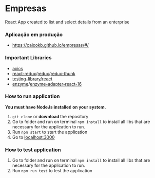# Empresas

React App created to list and select details from an enterprise

### Aplicação em produção
- https://caiookb.github.io/empresas/#/

  
### Important Libraries
- [axios](https://github.com/axios/axios) 
- [react-redux](https://github.com/reduxjs/react-redux)/[redux](https://github.com/reduxjs/redux)/[redux-thunk](https://github.com/reduxjs/redux-thunk)
- [testing-library/react](https://github.com/testing-library/react-testing-library)
- [enzyme](https://github.com/enzymejs/enzyme)/[enzyme-adapter-react-16](https://www.npmjs.com/package/enzyme-adapter-react-16)

### How to run application
**You must have NodeJs installed on your system.**

 1. `git clone` or **download** the repository
 2. Go to folder and run on terminal `npm install` to install all libs that are necessary for the application to run.
 3. Run `npm start` to start the application
 4. Go to [localhost:3000](localhost:3000)

### How to test application

 1. Go to folder and run on terminal `npm install` to install all libs that are necessary for the application to run.
 2. Run `npm run test` to test the application



